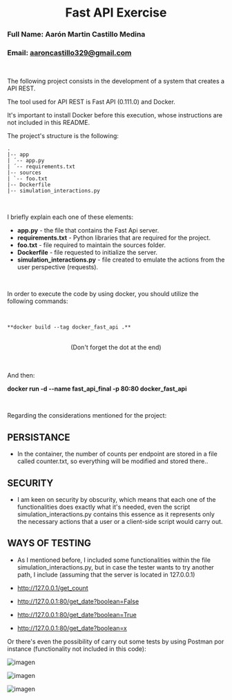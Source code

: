 # <center> Fast API Exercise </center> 
### Full Name: Aarón Martin Castillo Medina 
### Email: aaroncastillo329@gmail.com

<br>

The following project consists in the development of a system that creates a API REST.

The tool used for API REST is Fast API (0.111.0) and Docker.

It's important to install Docker before this execution, whose instructions are not included in this README.

The project's structure is the following: 

```
.
|-- app
| ´-- app.py 
| ´-- requirements.txt 
|-- sources
| `-- foo.txt
|-- Dockerfile
|-- simulation_interactions.py

```

<br>

I briefly explain each one of these elements: 

* **app.py** - the file that contains the Fast Api server. 
* **requirements.txt** - Python libraries that are required for the project. 
* **foo.txt** - file required to maintain the sources folder. 
* **Dockerfile** - file requested to initialize the server.
* **simulation_interactions.py** - file created to emulate the actions from the user perspective (requests).

<br>

In order to execute the code by using docker, you should utilize the following commands: 

<br>

```console
**docker build --tag docker_fast_api .**
```

<br>

<center> (Don't forget the dot at the end) </center> 

<br>
<br>

And then:

**docker run -d --name fast_api_final -p 80:80 docker_fast_api**

<br>

Regarding the considerations mentioned for the project:

## PERSISTANCE
* In the container, the number of counts per endpoint are stored in a file called counter.txt, so everything will be modified and stored there..

## SECURITY
* I am keen on security by obscurity, which means that each one of the functionalities does exactly what it's needed, even the script simulation_interactions.py contains this essence as it represents only the necessary actions that a user or a client-side script would carry out.

## WAYS OF TESTING
* As I mentioned before, I included some functionalities within the file simulation_interactions.py, but in case the tester wants to try another path, I include (assuming that the server is located in 127.0.0.1)
  
* http://127.0.0.1/get_count
* http://127.0.0.1:80/get_date?boolean=False
* http://127.0.0.1:80/get_date?boolean=True
* http://127.0.0.1:80/get_date?boolean=x

Or there's even the possibility of carry out some tests by using Postman por instance (functionality not included in this code): 

![imagen](https://github.com/amcm329/fast_api_exercise/assets/35039222/438928d5-d6e8-4ee7-9ff3-8b2193d4c8ac)

![imagen](https://github.com/amcm329/fast_api_exercise/assets/35039222/a856455b-1d3a-4971-abbb-7eedb4796305)

![imagen](https://github.com/amcm329/fast_api_exercise/assets/35039222/b0126094-fb64-41fb-a5ae-bf94221f34a1)


<br>
